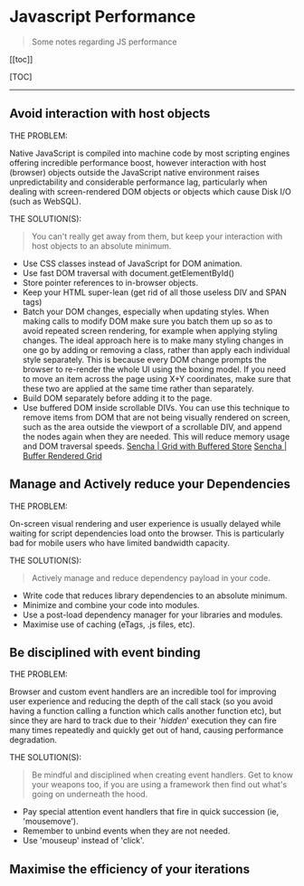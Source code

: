 # Javascript Performance

> Some notes regarding JS performance

[[toc]]

[TOC]

---

## Avoid interaction with host objects

THE PROBLEM:

Native JavaScript is compiled into machine code by most scripting engines offering incredible performance boost, however interaction with host (browser) objects outside the JavaScript native environment raises unpredictability and considerable performance lag, particularly when dealing with screen-rendered DOM objects or objects which cause Disk I/O (such as WebSQL).

THE SOLUTION(S):

> You can't really get away from them, but keep your interaction with host objects to an absolute minimum.

-   Use CSS classes instead of JavaScript for DOM animation.
-   Use fast DOM traversal with document.getElementById()
-   Store pointer references to in-browser objects.
-   Keep your HTML super-lean (get rid of all those useless DIV and SPAN tags)
-   Batch your DOM changes, especially when updating styles. When making calls to modify DOM make sure you batch them up so as to avoid repeated screen rendering, for example when applying styling changes. The ideal approach here is to make many styling changes in one go by adding or removing a class, rather than apply each individual style separately. This is because every DOM change prompts the browser to re-render the whole UI using the boxing model. If you need to move an item across the page using X+Y coordinates, make sure that these two are applied at the same time rather than separately.
-   Build DOM separately before adding it to the page.
-   Use buffered DOM inside scrollable DIVs. You can use this technique to remove items from DOM that are not being visually rendered on screen, such as the area outside the viewport of a scrollable DIV, and append the nodes again when they are needed. This will reduce memory usage and DOM traversal speeds. [Sencha \| Grid with Buffered Store](https://examples.sencha.com/extjs/6.7.0/examples/classic/grid/buffered-store.html) [Sencha \| Buffer Rendered Grid](https://examples.sencha.com/extjs/6.7.0/examples/classic/grid/buffer-grid.html)

## Manage and Actively reduce your Dependencies

THE PROBLEM:

On-screen visual rendering and user experience is usually delayed while waiting for script dependencies load onto the browser. This is particularly bad for mobile users who have limited bandwidth capacity.

THE SOLUTION(S):

> Actively manage and reduce dependency payload in your code.

-   Write code that reduces library dependencies to an absolute minimum.
-   Minimize and combine your code into modules.
-   Use a post-load dependency manager for your libraries and modules.
-   Maximise use of caching (eTags, .js files, etc).

## Be disciplined with event binding

THE PROBLEM:

Browser and custom event handlers are an incredible tool for improving user experience and reducing the depth of the call stack (so you avoid having a function calling a function which calls another function etc), but since they are hard to track due to their '_hidden_' execution they can fire many times repeatedly and quickly get out of hand, causing performance degradation.

THE SOLUTION(S):

> Be mindful and disciplined when creating event handlers. Get to know your weapons too, if you are using a framework then find out what's going on underneath the hood.

-   Pay special attention event handlers that fire in quick succession (ie, 'mousemove').
-   Remember to unbind events when they are not needed.
-   Use 'mouseup' instead of 'click'.

## Maximise the efficiency of your iterations

